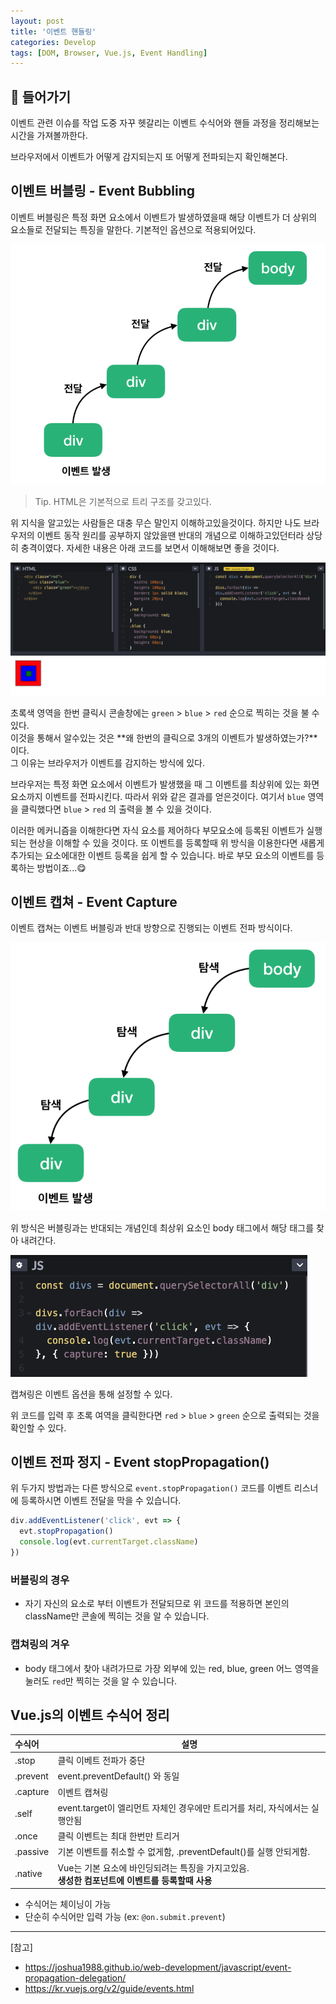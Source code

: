 ```yaml
---
layout: post
title: '이벤트 핸들링'
categories: Develop
tags: [DOM, Browser, Vue.js, Event Handling]
---
```


## 📖 들어가기

이벤트 관련 이슈를 작업 도중 자꾸 헷갈리는 이벤트 수식어와 핸들 과정을 정리해보는 시간을 가져볼까한다.

브라우저에서 이벤트가 어떻게 감지되는지 또 어떻게 전파되는지 확인해본다.

## 이벤트 버블링 - Event Bubbling

이벤트 버블링은 특정 화면 요소에서 이벤트가 발생하였을때 해당 이벤트가 더 상위의 요소들로 전달되는 특징을 말한다.
기본적인 옵션으로 적용되어있다.

![이벤트 버블링](/assets/posts/eventdelegation/event-bubbling.png)

> Tip. HTML은 기본적으로 트리 구조를 갖고있다.

위 지식을 알고있는 사람들은 대충 무슨 말인지 이해하고있을것이다.
하지만 나도 브라우저의 이벤트 동작 원리를 공부하지 않았을땐 반대의 개념으로 이해하고있던터라 상당히 충격이였다.
자세한 내용은 아래 코드를 보면서 이해해보면 좋을 것이다.

![이벤트 버블링 코드](/assets/posts/eventdelegation/event-bubbling-code.png)

초록색 영역을 한번 클릭시 콘솔창에는 `green` > `blue` > `red` 순으로 찍히는 것을 불 수있다. <br>
이것을 통해서 알수있는 것은 **왜 한번의 클릭으로 3개의 이벤트가 발생하였는가?**이다. <br>
그 이유는 브라우저가 이벤트를 감지하는 방식에 있다.

브라우저는 특정 화면 요소에서 이벤트가 발생했을 때 그 이벤트를 최상위에 있는 화면 요소까지 이벤트를 전파시킨다.
따라서 위와 같은 결과를 얻은것이다. 여기서 `blue` 영역을 클릭했다면 `blue` > `red` 의 출력을 볼 수 있을 것이다.

이러한 메커니즘을 이해한다면 자식 요소를 제어하다 부모요소에 등록된 이벤트가 실행되는 현상을 이해할 수 있을 것이다.
또 이벤트를 등록할때 위 방식을 이용한다면 새롭게 추가되는 요소에대한 이벤트 등록을 쉽게 할 수 있습니다. 바로 부모 요소의 이벤트를 등록하는 방법이죠...😋

## 이벤트 캡쳐 - Event Capture

이벤트 캡쳐는 이벤트 버블링과 반대 방향으로 진행되는 이벤트 전파 방식이다.

![이벤트 캡쳐링](/assets/posts/eventdelegation/event-capture.png)

위 방식은 버블링과는 반대되는 개념인데 최상위 요소인 body 태그에서 해당 태그를 찾아 내려간다.

![이벤트 캡쳐링 코드](/assets/posts/eventdelegation/event-capture-code.png)

캡쳐링은 이벤트 옵션을 통해 설정할 수 있다.

위 코드를 입력 후 초록 여역을 클릭한다면 `red` > `blue` > `green` 순으로 출력되는 것을 확인할 수 있다.

## 이벤트 전파 정지 - Event stopPropagation()

위 두가지 방법과는 다른 방식으로 `event.stopPropagation()` 코드를 이벤트 리스너에 등록하시면 이벤트 전달을 막을 수 있습니다.

```js
div.addEventListener('click', evt => {
  evt.stopPropagation()
  console.log(evt.currentTarget.className)
})
```

### 버블링의 경우

- 자기 자신의 요소로 부터 이벤트가 전달되므로 위 코드를 적용하면 본인의 className만 콘솔에 찍히는 것을 알 수 있습니다.

### 캡쳐링의 겨우

- body 태그에서 찾아 내려가므로 가장 외부에 있는 red, blue, green 어느 영역을 눌러도 `red`만 찍히는 것을 알 수 있습니다.

## Vue.js의 이벤트 수식어 정리

| 수식어   | 설명                                                                                               |
| :------- | -------------------------------------------------------------------------------------------------- |
| .stop    | 클릭 이베트 전파가 중단                                                                            |
| .prevent | event.preventDefault() 와 동일                                                                     |
| .capture | 이벤트 캡쳐링                                                                                      |
| .self    | event.target이 엘리먼트 자체인 경우에만 트리거를 처리, 자식에서는 실행안됨                         |
| .once    | 클릭 이벤트는 최대 한번만 트리거                                                                   |
| .passive | 기본 이벤트를 취소할 수 없게함, .preventDefault()를 실행 안되게함.                                 |
| .native  | Vue는 기본 요소에 바인딩되려는 특징을 가지고있음.<br> **생성한 컴포넌트에 이벤트를 등록할때 사용** |

- 수식어는 체이닝이 가능
- 단순히 수식어만 입력 가능 (ex: `@on.submit.prevent`)

---

[참고]

- <https://joshua1988.github.io/web-development/javascript/event-propagation-delegation/>
- <https://kr.vuejs.org/v2/guide/events.html>
